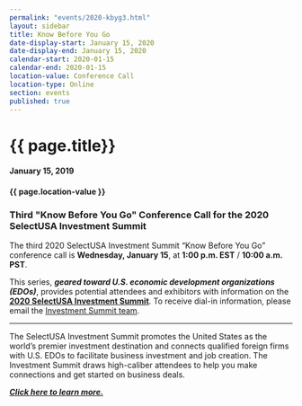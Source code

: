 ```yaml
---
permalink: "events/2020-kbyg3.html"
layout: sidebar
title: Know Before You Go
date-display-start: January 15, 2020
date-display-end: January 15, 2020
calendar-start: 2020-01-15
calendar-end: 2020-01-15
location-value: Conference Call
location-type: Online
section: events
published: true
---
```


# {{ page.title}}

#### January 15, 2019

#### {{ page.location-value }}

### Third "Know Before You Go" Conference Call for the 2020 SelectUSA Investment Summit

The third 2020 SelectUSA Investment Summit “Know Before You Go” conference call is **Wednesday, January 15**, at **1:00 p.m. EST** / **10:00 a.m. PST**.

This series, **_geared toward U.S. economic development organizations (EDOs)_**, provides potential attendees and exhibitors with information on the **[2020 SelectUSA Investment Summit](http://www.selectusasummit.us/?utm_source=website&utm_campaign=2020summit&utm_medium=selectusagov)**. To receive dial-in information, please email the [Investment Summit team](mailto:selectusa@experient-inc.com?Subject=January%202020%20call).

---

The SelectUSA Investment Summit promotes the United States as the world’s premier investment destination and connects qualified foreign firms with U.S. EDOs to facilitate business investment and job creation. The Investment Summit draws high-caliber attendees to help you make connections and get started on business deals. 

**_[Click here to learn more.](http://www.selectusasummit.us/?utm_source=website&utm_campaign=2020summit&utm_medium=selectusagov)_**
